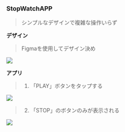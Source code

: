 ### StopWatchAPP
> シンプルなデザインで複雑な操作いらず

**デザイン**
> Figmaを使用してデザイン決め
<img src="https://miki-aliyas.github.io/img/figma2.png">

**アプリ**
> 1. 「PLAY」ボタンをタップする
<img src="https://miki-aliyas.github.io/img/stopwatch-app1.png">

> 2. 「STOP」のボタンのみが表示される
<img src="https://miki-aliyas.github.io/img/stopwatch-app2.png">
